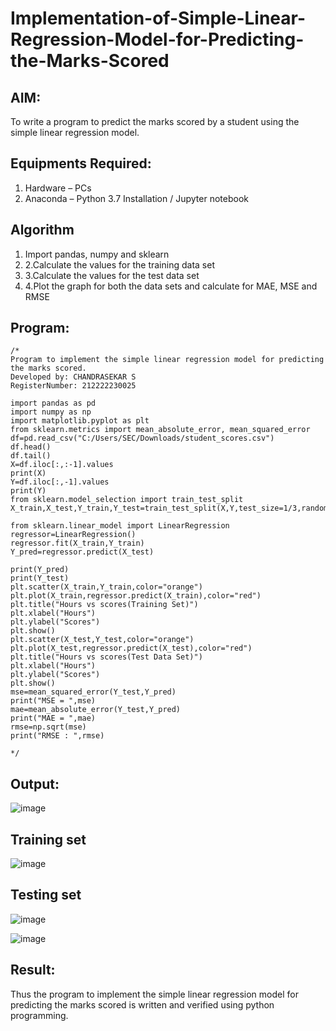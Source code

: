 # Implementation-of-Simple-Linear-Regression-Model-for-Predicting-the-Marks-Scored

## AIM:
To write a program to predict the marks scored by a student using the simple linear regression model.

## Equipments Required:
1. Hardware – PCs
2. Anaconda – Python 3.7 Installation / Jupyter notebook

## Algorithm
1. Import pandas, numpy and sklearn
2. 2.Calculate the values for the training data set
3. 3.Calculate the values for the test data set
4. 4.Plot the graph for both the data sets and calculate for MAE, MSE and RMSE

## Program:
```
/*
Program to implement the simple linear regression model for predicting the marks scored.
Developed by: CHANDRASEKAR S
RegisterNumber: 212222230025

import pandas as pd
import numpy as np
import matplotlib.pyplot as plt
from sklearn.metrics import mean_absolute_error, mean_squared_error
df=pd.read_csv("C:/Users/SEC/Downloads/student_scores.csv")
df.head()
df.tail()
X=df.iloc[:,:-1].values
print(X)
Y=df.iloc[:,-1].values
print(Y)
from sklearn.model_selection import train_test_split
X_train,X_test,Y_train,Y_test=train_test_split(X,Y,test_size=1/3,random_state=0)

from sklearn.linear_model import LinearRegression
regressor=LinearRegression()
regressor.fit(X_train,Y_train)
Y_pred=regressor.predict(X_test)

print(Y_pred)
print(Y_test)
plt.scatter(X_train,Y_train,color="orange")
plt.plot(X_train,regressor.predict(X_train),color="red")
plt.title("Hours vs scores(Training Set)")
plt.xlabel("Hours")
plt.ylabel("Scores")
plt.show()
plt.scatter(X_test,Y_test,color="orange")
plt.plot(X_test,regressor.predict(X_test),color="red")
plt.title("Hours vs scores(Test Data Set)")
plt.xlabel("Hours")
plt.ylabel("Scores")
plt.show()
mse=mean_squared_error(Y_test,Y_pred)
print("MSE = ",mse)
mae=mean_absolute_error(Y_test,Y_pred)
print("MAE = ",mae)
rmse=np.sqrt(mse)
print("RMSE : ",rmse)

*/
```

## Output:
![image](https://github.com/ChandrasekarS22008273/Implementation-of-Simple-Linear-Regression-Model-for-Predicting-the-Marks-Scored/assets/119643845/965c988b-df2c-4e01-8404-9a560d273798)

## Training set

![image](https://github.com/ChandrasekarS22008273/Implementation-of-Simple-Linear-Regression-Model-for-Predicting-the-Marks-Scored/assets/119643845/0ceb8251-13b8-4ee5-9021-319dfbe9c8c3)

## Testing set

![image](https://github.com/ChandrasekarS22008273/Implementation-of-Simple-Linear-Regression-Model-for-Predicting-the-Marks-Scored/assets/119643845/e414c05e-20ac-41a1-9aa1-752613adf957)

![image](https://github.com/ChandrasekarS22008273/Implementation-of-Simple-Linear-Regression-Model-for-Predicting-the-Marks-Scored/assets/119643845/ce293a7f-9179-47dc-b7b7-1d625ccde39c)

## Result:
Thus the program to implement the simple linear regression model for predicting the marks scored is written and verified using python programming.
